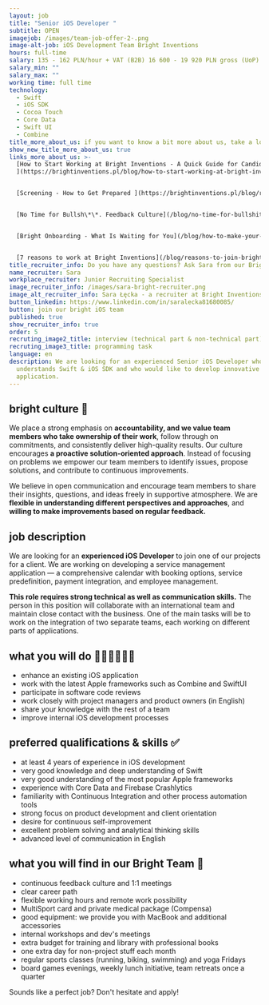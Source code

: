 ```yaml
---
layout: job
title: "Senior iOS Developer "
subtitle: OPEN
imagejob: /images/team-job-offer-2-.png
image-alt-job: iOS Development Team Bright Inventions
hours: full-time
salary: 135 - 162 PLN/hour + VAT (B2B) 16 600 - 19 920 PLN gross (UoP)
salary_min: ""
salary_max: ""
working time: full time
technology:
  - Swift
  - iOS SDK
  - Cocoa Touch
  - Core Data
  - Swift UI
  - Combine
title_more_about_us: if you want to know a bit more about us, take a look below 🙋🏻‍♀️🙋🏻‍♂️
show_new_title_more_about_us: true
links_more_about_us: >-
  [How to Start Working at Bright Inventions - A Quick Guide for Candidates
  ](https://brightinventions.pl/blog/how-to-start-working-at-bright-inventions-a-quick-guide-for-candidates/)


  [Screening - How to Get Prepared ](https://brightinventions.pl/blog/recruitment-screening-what-is-it-for/)


  [No Time for Bullsh\*\*. Feedback Culture](/blog/no-time-for-bullshit-feedback-culture/)\


  [Bright Onboarding - What Is Waiting for You](/blog/how-to-make-your-onboarding-bright)


  [7 reasons to work at Bright Inventions](/blog/reasons-to-join-bright)
title_recruiter_info: Do you have any questions? Ask Sara from our Bright team!
name_recruiter: Sara
workplace_recruiter: Junior Recruiting Specialist
image_recruiter_info: /images/sara-bright-recruiter.png
image_alt_recruiter_info: Sara Łęcka - a recruiter at Bright Inventions
button_linkedin: https://www.linkedin.com/in/saralecka81680085/
button: join our bright iOS team
published: true
show_recruiter_info: true
order: 5
recruting_image2_title: interview (technical part & non-technical part)
recruting_image3_title: programming task
language: en
description: We are looking for an experienced Senior iOS Developer who
  understands Swift & iOS SDK and who would like to develop innovative iOS ePOS
  application.
---
```

## bright culture 🧡

We place a strong emphasis on **accountability, and we value team members who take ownership of their work**, follow through on commitments, and consistently deliver high-quality results. Our culture encourages **a proactive solution-oriented approach**. Instead of focusing on problems we empower our team members to identify issues, propose solutions, and contribute to continuous improvements. 

We believe in open communication and encourage team members to share their insights, questions, and ideas freely in supportive atmosphere. We are **flexible in understanding different perspectives and approaches**, and **willing to make improvements based on regular feedback.**

## job description

We are looking for an **experienced iOS Developer** to join one of our projects for a client. We are working on developing a service management application — a comprehensive calendar with booking options, service predefinition, payment integration, and employee management.

**This role requires strong technical as well as communication skills.** The person in this position will collaborate with an international team and maintain close contact with the business. One of the main tasks will be to work on the integration of two separate teams, each working on different parts of applications.

## what you will do 👩🏻‍💻🧑🏻‍💻

* enhance an existing iOS application
* work with the latest Apple frameworks such as Combine and SwiftUI
* participate in software code reviews
* work closely with project managers and product owners (in English)
* share your knowledge with the rest of a team
* improve internal iOS development processes

## preferred qualifications & skills ✅

* at least 4 years of experience in iOS development
* very good knowledge and deep understanding of Swift
* very good understanding of the most popular Apple frameworks
* experience with Core Data and Firebase Crashlytics
* familiarity with Continuous Integration and other process automation tools
* strong focus on product development and client orientation
* desire for continuous self-improvement
* excellent problem solving and analytical thinking skills
* advanced level of communication in English

## **what you will find in our Bright Team 🧡**

* continuous feedback culture and 1:1 meetings 
* clear career path
* flexible working hours and remote work possibility
* MultiSport card and private medical package (Compensa)
* good equipment: we provide you with MacBook and additional accessories
* internal workshops and dev's meetings 
* extra budget for training and library with professional books
* one extra day for non-project stuff each month
* regular sports classes (running, biking, swimming) and yoga Fridays
* board games evenings, weekly lunch initiative, team retreats once a quarter

Sounds like a perfect job? Don't hesitate and apply!